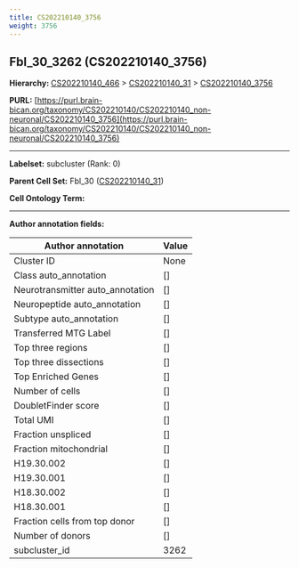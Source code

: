 ```yaml
---
title: CS202210140_3756
weight: 3756
---
```

## Fbl_30_3262 (CS202210140_3756)
<b>Hierarchy: </b>
[CS202210140_466](../CS202210140_466) >
[CS202210140_31](../CS202210140_31) >
[CS202210140_3756](../CS202210140_3756)

**PURL:** [https://purl.brain-bican.org/taxonomy/CS202210140/CS202210140_non-neuronal/CS202210140_3756](https://purl.brain-bican.org/taxonomy/CS202210140/CS202210140_non-neuronal/CS202210140_3756)

---


**Labelset:** subcluster (Rank: 0)

**Parent Cell Set:** Fbl_30 ([CS202210140_31](../CS202210140_31))



**Cell Ontology Term:** 

[MARKER GENES.]: #


---

[TRANSFERRED ANNOTATIONS.]: #


[AUTHOR ANNOTATION FIELDS.]: #


**Author annotation fields:**

| Author annotation | Value |
|-------------------|-------|
|Cluster ID|None|
|Class auto_annotation|[]|
|Neurotransmitter auto_annotation|[]|
|Neuropeptide auto_annotation|[]|
|Subtype auto_annotation|[]|
|Transferred MTG Label|[]|
|Top three regions|[]|
|Top three dissections|[]|
|Top Enriched Genes|[]|
|Number of cells|[]|
|DoubletFinder score|[]|
|Total UMI|[]|
|Fraction unspliced|[]|
|Fraction mitochondrial|[]|
|H19.30.002|[]|
|H19.30.001|[]|
|H18.30.002|[]|
|H18.30.001|[]|
|Fraction cells from top donor|[]|
|Number of donors|[]|
|subcluster_id|3262|
